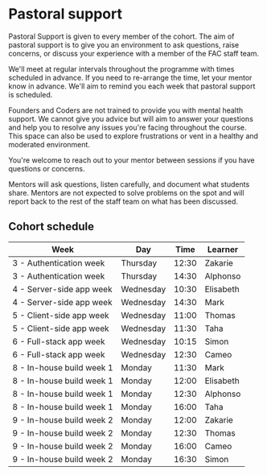 # Pastoral support

Pastoral Support is given to every member of the cohort. The aim of pastoral support is to give you an environment to ask questions, raise concerns, or discuss your experience with a member of the FAC staff team.

We'll meet at regular intervals throughout the programme with times scheduled in advance. If you need to re-arrange the time, let your mentor know in advance. We'll aim to remind you each week that pastoral support is scheduled.

Founders and Coders are not trained to provide you with mental health support. We cannot give you advice but will aim to answer your questions and help you to resolve any issues you're facing throughout the course. This space can also be used to explore frustrations or vent in a healthy and moderated environment.

You're welcome to reach out to your mentor between sessions if you have questions or concerns.

Mentors will ask questions, listen carefully, and document what students share. Mentors are not expected to solve problems on the spot and will report back to the rest of the staff team on what has been discussed.

## Cohort schedule

| Week                      | Day       | Time  | Learner   |
| ------------------------- | --------- | ----- | --------- |
| 3 - Authentication week   | Thursday  | 12:30 | Zakarie   |
| 3 - Authentication week   | Thursday  | 14:30 | Alphonso  |
| 4 - Server-side app week  | Wednesday | 10:30 | Elisabeth |
| 4 - Server-side app week  | Wednesday | 14:30 | Mark      |
| 5 - Client-side app week  | Wednesday | 11:00 | Thomas    |
| 5 - Client-side app week  | Wednesday | 11:30 | Taha      |
| 6 - Full-stack app week   | Wednesday | 10:15 | Simon     |
| 6 - Full-stack app week   | Wednesday | 12:30 | Cameo     |
| 8 - In-house build week 1 | Monday    | 11:30 | Mark      |
| 8 - In-house build week 1 | Monday    | 12:00 | Elisabeth |
| 8 - In-house build week 1 | Monday    | 12:30 | Alphonso  |
| 8 - In-house build week 1 | Monday    | 16:00 | Taha      |
| 9 - In-house build week 2 | Monday    | 12:00 | Zakarie   |
| 9 - In-house build week 2 | Monday    | 12:30 | Thomas    |
| 9 - In-house build week 2 | Monday    | 16:00 | Cameo     |
| 9 - In-house build week 2 | Monday    | 16:30 | Simon     |
